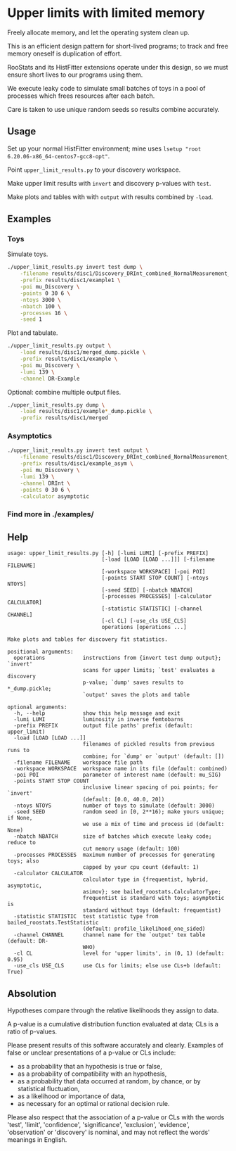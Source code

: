 # Upper limits with limited memory

Freely allocate memory, and let the operating system clean up.

This is an efficient design pattern for short-lived programs;
to track and free memory oneself is duplication of effort.

RooStats and its HistFitter extensions operate under this design,
so we must ensure short lives to our programs using them.

We execute leaky code to simulate small batches of toys in a
pool of processes which frees resources after each batch.

Care is taken to use unique random seeds so results combine accurately.


## Usage

Set up your normal HistFitter environment;
mine uses `lsetup "root 6.20.06-x86_64-centos7-gcc8-opt"`.

Point `upper_limit_results.py` to your discovery workspace.

Make upper limit results with `invert` and discovery p-values with `test`.

Make plots and tables with with `output` with results combined by `-load`.


## Examples

### Toys

Simulate toys.

```bash
./upper_limit_results.py invert test dump \
    -filename results/disc1/Discovery_DRInt_combined_NormalMeasurement_model.root \
    -prefix results/disc1/example1 \
    -poi mu_Discovery \
    -points 0 30 6 \
    -ntoys 3000 \
    -nbatch 100 \
    -processes 16 \
    -seed 1

```

Plot and tabulate.

```bash
./upper_limit_results.py output \
    -load results/disc1/merged_dump.pickle \
    -prefix results/disc1/example \
    -poi mu_Discovery \
    -lumi 139 \
    -channel DR-Example

```

Optional: combine multiple output files.

```bash
./upper_limit_results.py dump \
    -load results/disc1/example*_dump.pickle \
    -prefix results/disc1/merged

```


### Asymptotics

```bash
./upper_limit_results.py invert test output \
    -filename results/disc1/Discovery_DRInt_combined_NormalMeasurement_model.root \
    -prefix results/disc1/example_asym \
    -poi mu_Discovery \
    -lumi 139 \
    -channel DRInt \
    -points 0 30 6 \
    -calculator asymptotic

```

### Find more in ./examples/

## Help
```
usage: upper_limit_results.py [-h] [-lumi LUMI] [-prefix PREFIX]
                              [-load [LOAD [LOAD ...]]] [-filename FILENAME]
                              [-workspace WORKSPACE] [-poi POI]
                              [-points START STOP COUNT] [-ntoys NTOYS]
                              [-seed SEED] [-nbatch NBATCH]
                              [-processes PROCESSES] [-calculator CALCULATOR]
                              [-statistic STATISTIC] [-channel CHANNEL]
                              [-cl CL] [-use_cls USE_CLS]
                              operations [operations ...]

Make plots and tables for discovery fit statistics.

positional arguments:
  operations            instructions from {invert test dump output}; `invert'
                        scans for upper limits; `test' evaluates a discovery
                        p-value; `dump' saves results to *_dump.pickle;
                        `output' saves the plots and table

optional arguments:
  -h, --help            show this help message and exit
  -lumi LUMI            luminosity in inverse femtobarns
  -prefix PREFIX        output file paths' prefix (default: upper_limit)
  -load [LOAD [LOAD ...]]
                        filenames of pickled results from previous runs to
                        combine; for `dump' or `output' (default: [])
  -filename FILENAME    workspace file path
  -workspace WORKSPACE  workspace name in its file (default: combined)
  -poi POI              parameter of interest name (default: mu_SIG)
  -points START STOP COUNT
                        inclusive linear spacing of poi points; for `invert'
                        (default: [0.0, 40.0, 20])
  -ntoys NTOYS          number of toys to simulate (default: 3000)
  -seed SEED            random seed in [0, 2**16); make yours unique; if None,
                        we use a mix of time and process id (default: None)
  -nbatch NBATCH        size of batches which execute leaky code; reduce to
                        cut memory usage (default: 100)
  -processes PROCESSES  maximum number of processes for generating toys; also
                        capped by your cpu count (default: 1)
  -calculator CALCULATOR
                        calculator type in {frequentist, hybrid, asymptotic,
                        asimov}; see bailed_roostats.CalculatorType;
                        frequentist is standard with toys; asymptotic is
                        standard without toys (default: frequentist)
  -statistic STATISTIC  test statistic type from bailed_roostats.TestStatistic
                        (default: profile_likelihood_one_sided)
  -channel CHANNEL      channel name for the `output' tex table (default: DR-
                        WHO)
  -cl CL                level for 'upper limits', in (0, 1) (default: 0.95)
  -use_cls USE_CLS      use CLs for limits; else use CLs+b (default: True)

```


## Absolution

Hypotheses compare through the relative likelihoods they assign to data.

A p-value is a cumulative distribution function evaluated at data; CLs is a
ratio of p-values.

Please present results of this software accurately and clearly.
Examples of false or unclear presentations of a p-value or CLs include:

 - as a probability that an hypothesis is true or false,
 - as a probability of compatibility with an hypothesis,
 - as a probability that data occurred at random, by chance, or by
   statistical fluctuation,
 - as a likelihood or importance of data,
 - as necessary for an optimal or rational decision rule.

Please also respect that the association of a p-value or CLs with the words
'test', 'limit', 'confidence', 'significance', 'exclusion', 'evidence',
'observation' or 'discovery' is nominal, and may not reflect the words' meanings
in English.

